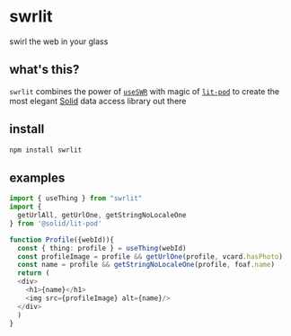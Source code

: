# swrlit

swirl the web in your glass

## what's this?

`swrlit` combines the power of [`useSWR`](https://swr.vercel.app/)
with magic of [`lit-pod`](https://inrupt.github.io/lit-pod/) to create
the most elegant [Solid](https://solidproject.org) data access library
out there

## install

``` sh
npm install swrlit
```

## examples

``` typescript
import { useThing } from "swrlit"
import {
  getUrlAll, getUrlOne, getStringNoLocaleOne
} from '@solid/lit-pod'

function Profile({webId)){
  const { thing: profile } = useThing(webId)
  const profileImage = profile && getUrlOne(profile, vcard.hasPhoto)
  const name = profile && getStringNoLocaleOne(profile, foaf.name)
  return (
  <div>
    <h1>{name}</h1>
    <img src={profileImage} alt={name}/>
  </div>
  )
}
```
